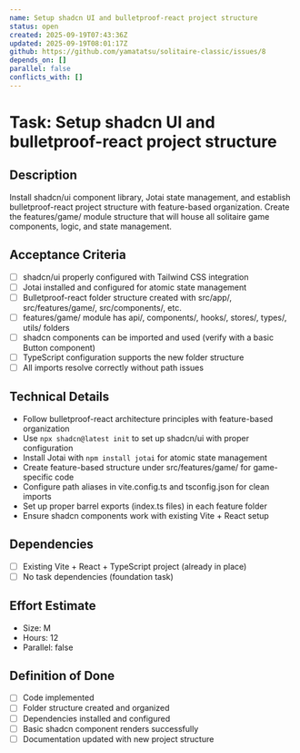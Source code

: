 ```yaml
---
name: Setup shadcn UI and bulletproof-react project structure
status: open
created: 2025-09-19T07:43:36Z
updated: 2025-09-19T08:01:17Z
github: https://github.com/yamatatsu/solitaire-classic/issues/8
depends_on: []
parallel: false
conflicts_with: []
---
```


# Task: Setup shadcn UI and bulletproof-react project structure

## Description
Install shadcn/ui component library, Jotai state management, and establish bulletproof-react project structure with feature-based organization. Create the features/game/ module structure that will house all solitaire game components, logic, and state management.

## Acceptance Criteria
- [ ] shadcn/ui properly configured with Tailwind CSS integration
- [ ] Jotai installed and configured for atomic state management
- [ ] Bulletproof-react folder structure created with src/app/, src/features/game/, src/components/, etc.
- [ ] features/game/ module has api/, components/, hooks/, stores/, types/, utils/ folders
- [ ] shadcn components can be imported and used (verify with a basic Button component)
- [ ] TypeScript configuration supports the new folder structure
- [ ] All imports resolve correctly without path issues

## Technical Details
- Follow bulletproof-react architecture principles with feature-based organization
- Use `npx shadcn@latest init` to set up shadcn/ui with proper configuration
- Install Jotai with `npm install jotai` for atomic state management
- Create feature-based structure under src/features/game/ for game-specific code
- Configure path aliases in vite.config.ts and tsconfig.json for clean imports
- Set up proper barrel exports (index.ts files) in each feature folder
- Ensure shadcn components work with existing Vite + React setup

## Dependencies
- [ ] Existing Vite + React + TypeScript project (already in place)
- [ ] No task dependencies (foundation task)

## Effort Estimate
- Size: M
- Hours: 12
- Parallel: false

## Definition of Done
- [ ] Code implemented
- [ ] Folder structure created and organized
- [ ] Dependencies installed and configured
- [ ] Basic shadcn component renders successfully
- [ ] Documentation updated with new project structure

